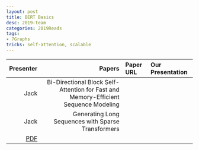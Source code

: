 ```yaml
---
layout: post
title: BERT Basics 
desc: 2019-team
categories: 2019Reads
tags:
- 7Graphs
tricks: self-attention, scalable
---
```




| Presenter | Papers | Paper URL| Our Presentation | 
| -----: | -------------------------------: | :----- | :----- | 
| Jack | Bi-Directional Block Self-Attention for Fast and Memory-Efficient Sequence Modeling | | |
| Jack | Generating Long Sequences with Sparse Transformers
 | [PDF](https://arxiv.org/abs/1904.10509) | |